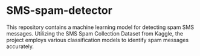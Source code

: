 # SMS-spam-detector
This repository contains a machine learning model for detecting spam SMS messages. Utilizing the SMS Spam Collection Dataset from Kaggle, the project employs various classification models to identify spam messages accurately.
